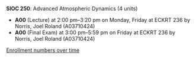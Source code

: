 **SIOC 250**: Advanced Atmospheric Dynamics (4 units)

- **A00** (Lecture) at 2:00 pm–3:20 pm on Monday, Friday at ECKRT 236 by Norris, Joel Roland (A03710424)
- **A00** (Final Exam) at 3:00 pm–5:59 pm on Friday at ECKRT 236 by Norris, Joel Roland (A03710424)

[Enrollment numbers over time](./SIOC250.tsv)

